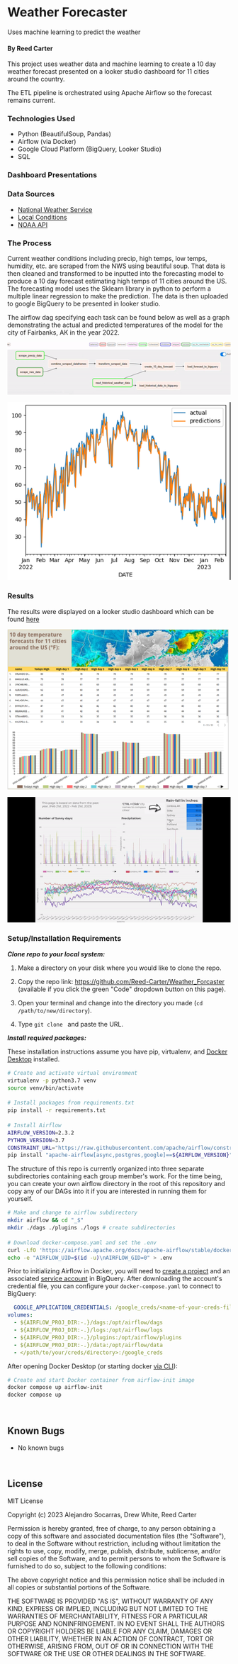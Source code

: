 # Weather Forecaster
Uses machine learning to predict the weather

#### By Reed Carter
This project uses weather data and machine learning to create a 10 day weather forecast presented on a looker studio dashboard for 11 cities around the country.

The ETL pipeline is orchestrated using Apache Airflow so the forecast remains current. 

### Technologies Used

* Python (BeautifulSoup, Pandas)
* Airflow (via Docker)
* Google Cloud Platform (BigQuery, Looker Studio)
* SQL
 
### Dashboard Presentations


### Data Sources

* [National Weather Service](https://www.weather.gov/)
* [Local Conditions](https://www.localconditions.com/weather-milwaukee-wisconsin/53201/past.php)
* [NOAA API](https://www.ncei.noaa.gov/cdo-web/search)

### The Process

Current weather conditions including precip, high temps, low temps, humidity, etc. are scraped from the NWS using beautiful soup. That data is then cleaned and transformed to be inputted into the forecasting model to produce a 10 day forecast estimating high temps of 11 cities around the US. The forecasting model uses the Sklearn library in python to perform a multiple linear regression to make the prediction. The data is then uploaded to google BigQuery to be presented in looker studio. 

The airflow dag specifying each task can be found below as well as a graph demonstrating the actual and predicted temperatures of the model for the city of Fairbanks, AK in the year 2022. 

![simple_dag](./images/ezgif.com-gif-maker.gif)

![Model test](./images/Screenshot%20from%202023-03-08%2019-43-45.png)

### Results

The results were displayed on a looker studio dashboard which can be found [here](https://lookerstudio.google.com/reporting/a89d9167-97f7-4bfa-8d0f-df683482449e/page/prvHD)

<img src="./images/Screenshot%20from%202023-03-11%2022-48-48.png" width='500'>

![example of visualizations](./images/weather_visualization.gif)


### Setup/Installation Requirements
**_Clone repo to your local system:_**

1. Make a directory on your disk where you would like to clone the repo.

2. Copy the repo link: https://github.com/Reed-Carter/Weather_Forcaster (available if you click the green "Code" dropdown button on this page).

3. Open your terminal and change into the directory you made (`cd /path/to/new/directory`).

4. Type `git clone ` and paste the URL.


**_Install required packages:_**

These installation instructions assume you have pip, virtualenv, and [Docker Desktop](https://www.docker.com/products/docker-desktop/) installed. 


```bash 
# Create and activate virtual environment
virtualenv -p python3.7 venv 
source venv/bin/activate

# Install packages from requirements.txt
pip install -r requirements.txt

# Install Airflow 
AIRFLOW_VERSION=2.3.2 
PYTHON_VERSION=3.7 
CONSTRAINT_URL="https://raw.githubusercontent.com/apache/airflow/constraints-${AIRFLOW_VERSION}/constraints-${PYTHON_VERSION}.txt"
pip install "apache-airflow[async,postgres,google]==${AIRFLOW_VERSION}" --constraint "${CONSTRAINT_URL}"
```
The structure of this repo is currently organized into three separate subdirectories containing each group member's work. For the time being, you can create your own airflow directory in the root of this repository and copy any of our DAGs into it if you are interested in running them for yourself.   

```bash
# Make and change to airflow subdirectory
mkdir airflow && cd "_$"
mkdir ./dags ./plugins ./logs # create subdirectories 

# Download docker-compose.yaml and set the .env  
curl -LfO 'https://airflow.apache.org/docs/apache-airflow/stable/docker-compose.yaml'
echo -e "AIRFLOW_UID=$(id -u)\nAIRFLOW_GID=0" > .env
```
Prior to initializing Airflow in Docker, you will need to [create a project](https://cloud.google.com/resource-manager/docs/creating-managing-projects) and an associated [service account](https://cloud.google.com/iam/docs/creating-managing-service-accounts) in BigQuery. After downloading the account's credential file, you can configure your `docker-compose.yaml` to connect to BigQuery: 

```yaml 
  GOOGLE_APPLICATION_CREDENTIALS: /google_creds/<name-of-your-creds-file>.json
volumes:
  - ${AIRFLOW_PROJ_DIR:-.}/dags:/opt/airflow/dags
  - ${AIRFLOW_PROJ_DIR:-.}/logs:/opt/airflow/logs
  - ${AIRFLOW_PROJ_DIR:-.}/plugins:/opt/airflow/plugins
  - ${AIRFLOW_PROJ_DIR:-.}/data:/opt/airflow/data
  - </path/to/your/creds/directory>:/google_creds
```
After opening Docker Desktop (or starting docker [via CLI](https://docs.docker.com/config/daemon/start/)): 

```bash
# Create and start Docker container from airflow-init image
docker compose up airflow-init
docker compose up 
```
</br>

## Known Bugs

* No known bugs

<br>

## License

MIT License

Copyright (c) 2023 Alejandro Socarras, Drew White, Reed Carter 

Permission is hereby granted, free of charge, to any person obtaining a copy of this software and associated documentation files (the "Software"), to deal in the Software without restriction, including without limitation the rights to use, copy, modify, merge, publish, distribute, sublicense, and/or sell copies of the Software, and to permit persons to whom the Software is furnished to do so, subject to the following conditions:

The above copyright notice and this permission notice shall be included in all copies or substantial portions of the Software.

THE SOFTWARE IS PROVIDED "AS IS", WITHOUT WARRANTY OF ANY KIND, EXPRESS OR IMPLIED, INCLUDING BUT NOT LIMITED TO THE WARRANTIES OF MERCHANTABILITY, FITNESS FOR A PARTICULAR PURPOSE AND NONINFRINGEMENT. IN NO EVENT SHALL THE AUTHORS OR COPYRIGHT HOLDERS BE LIABLE FOR ANY CLAIM, DAMAGES OR OTHER LIABILITY, WHETHER IN AN ACTION OF CONTRACT, TORT OR OTHERWISE, ARISING FROM, OUT OF OR IN CONNECTION WITH THE SOFTWARE OR THE USE OR OTHER DEALINGS IN THE SOFTWARE.
